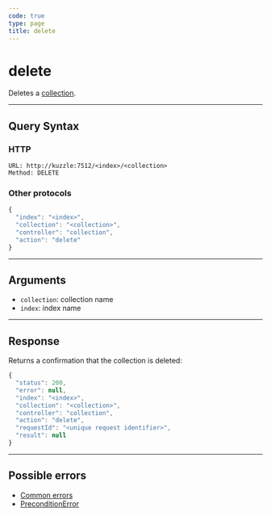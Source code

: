 ```yaml
---
code: true
type: page
title: delete
---
```


# delete

Deletes a [collection](/core/2/guides/main-concepts/2-data-storage).

---

## Query Syntax

### HTTP

```http
URL: http://kuzzle:7512/<index>/<collection>
Method: DELETE
```

### Other protocols

```js
{
  "index": "<index>",
  "collection": "<collection>",
  "controller": "collection",
  "action": "delete"
}
```

---

## Arguments

- `collection`: collection name
- `index`: index name

---

## Response

Returns a confirmation that the collection is deleted:

```js
{
  "status": 200,
  "error": null,
  "index": "<index>",
  "collection": "<collection>",
  "controller": "collection",
  "action": "delete",
  "requestId": "<unique request identifier>",
  "result": null
}
```

---

## Possible errors

- [Common errors](/core/2/api/errors/types#common-errors)
- [PreconditionError](/core/2/api/errors/types#preconditionerror)
